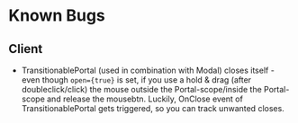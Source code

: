 # Known Bugs

## Client

* TransitionablePortal (used in combination with Modal) closes itself - even though `open={true}` is set, if you use a hold & drag (after doubleclick/click) the mouse outside the Portal-scope/inside the Portal-scope and release the mousebtn. Luckily, OnClose event of TransitionablePortal gets triggered, so you can track unwanted closes.

